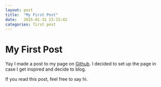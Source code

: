 ```yaml
---
layout: post
title:  "My First Post"
date:   2015-01-31 23:15:42
categories: first post
---
```


# My First Post

Yay I made a post to my page on [Github](www.github.com). I decided to set up the page in case I get inspired
and decide to blog. 

If you read this post, feel free to say hi.